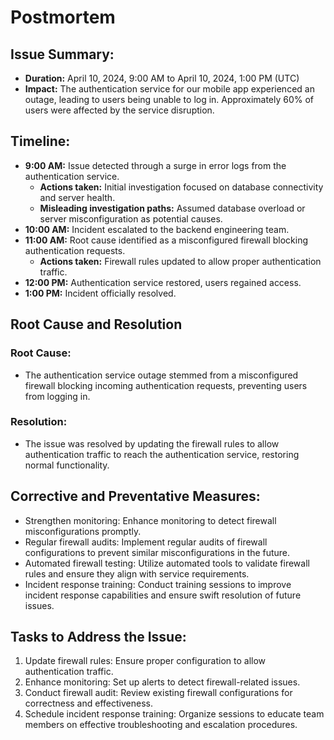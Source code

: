 # Postmortem

## Issue Summary:

- **Duration:** April 10, 2024, 9:00 AM to April 10, 2024, 1:00 PM (UTC)
- **Impact:** The authentication service for our mobile app experienced an outage, leading to users being unable to log in. Approximately 60% of users were affected by the service disruption.

## Timeline:

- **9:00 AM:** Issue detected through a surge in error logs from the authentication service.
  - **Actions taken:** Initial investigation focused on database connectivity and server health.
  - **Misleading investigation paths:** Assumed database overload or server misconfiguration as potential causes.
- **10:00 AM:** Incident escalated to the backend engineering team.
- **11:00 AM:** Root cause identified as a misconfigured firewall blocking authentication requests.
  - **Actions taken:** Firewall rules updated to allow proper authentication traffic.
- **12:00 PM:** Authentication service restored, users regained access.
- **1:00 PM:** Incident officially resolved.

## Root Cause and Resolution

### Root Cause:
- The authentication service outage stemmed from a misconfigured firewall blocking incoming authentication requests, preventing users from logging in.

### Resolution:
- The issue was resolved by updating the firewall rules to allow authentication traffic to reach the authentication service, restoring normal functionality.

## Corrective and Preventative Measures:

- Strengthen monitoring: Enhance monitoring to detect firewall misconfigurations promptly.
- Regular firewall audits: Implement regular audits of firewall configurations to prevent similar misconfigurations in the future.
- Automated firewall testing: Utilize automated tools to validate firewall rules and ensure they align with service requirements.
- Incident response training: Conduct training sessions to improve incident response capabilities and ensure swift resolution of future issues.

## Tasks to Address the Issue:

1. Update firewall rules: Ensure proper configuration to allow authentication traffic.
2. Enhance monitoring: Set up alerts to detect firewall-related issues.
3. Conduct firewall audit: Review existing firewall configurations for correctness and effectiveness.
4. Schedule incident response training: Organize sessions to educate team members on effective troubleshooting and escalation procedures.
